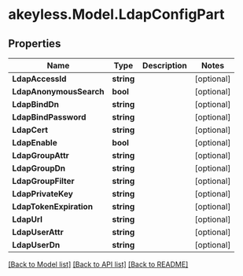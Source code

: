 # akeyless.Model.LdapConfigPart
## Properties

Name | Type | Description | Notes
------------ | ------------- | ------------- | -------------
**LdapAccessId** | **string** |  | [optional] 
**LdapAnonymousSearch** | **bool** |  | [optional] 
**LdapBindDn** | **string** |  | [optional] 
**LdapBindPassword** | **string** |  | [optional] 
**LdapCert** | **string** |  | [optional] 
**LdapEnable** | **bool** |  | [optional] 
**LdapGroupAttr** | **string** |  | [optional] 
**LdapGroupDn** | **string** |  | [optional] 
**LdapGroupFilter** | **string** |  | [optional] 
**LdapPrivateKey** | **string** |  | [optional] 
**LdapTokenExpiration** | **string** |  | [optional] 
**LdapUrl** | **string** |  | [optional] 
**LdapUserAttr** | **string** |  | [optional] 
**LdapUserDn** | **string** |  | [optional] 

[[Back to Model list]](../README.md#documentation-for-models) [[Back to API list]](../README.md#documentation-for-api-endpoints) [[Back to README]](../README.md)

